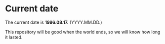 # Current date

The current date is **1996.08.17.** (YYYY.MM.DD.)

This repository will be good when the world ends, so we will know how long it lasted.